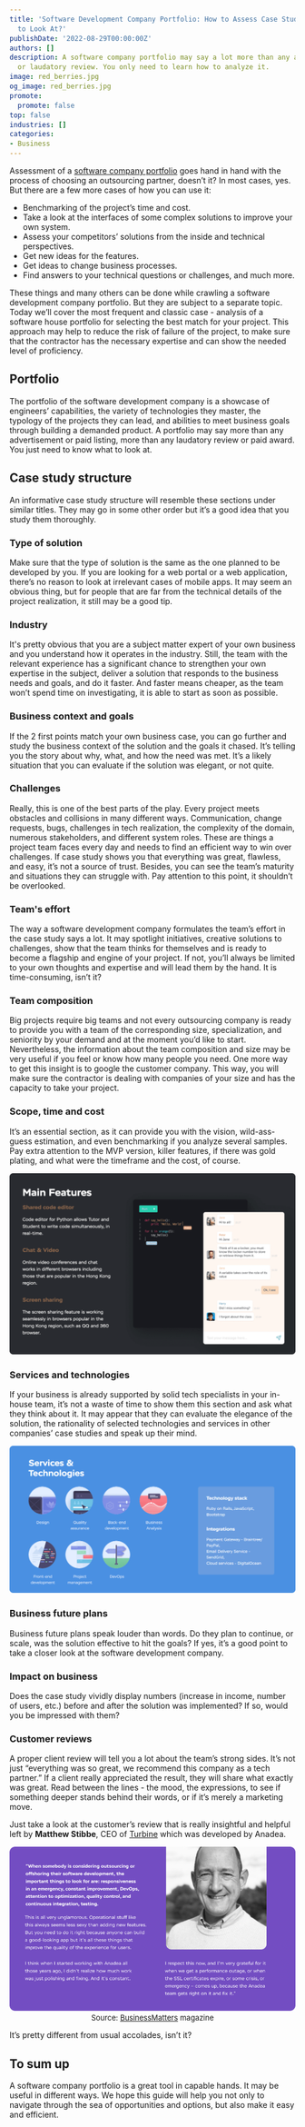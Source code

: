 ```yaml
---
title: 'Software Development Company Portfolio: How to Assess Case Studies and What
  to Look At?'
publishDate: '2022-08-29T00:00:00Z'
authors: []
description: A software company portfolio may say a lot more than any advertisement
  or laudatory review. You only need to learn how to analyze it.
image: red_berries.jpg
og_image: red_berries.jpg
promote:
  promote: false
top: false
industries: []
categories:
- Business
---
```


Assessment of a <a href="https://anadea.info/projects" target="_blank">software company portfolio</a> goes hand in hand with the process of choosing an outsourcing partner, doesn’t it? In most cases, yes. But there are a few more cases of how you can use it:

* Benchmarking of the project’s time and cost.
* Take a look at the interfaces of some complex solutions to improve your own system.
* Assess your competitors’ solutions from the inside and technical perspectives.
* Get new ideas for the features.
* Get ideas to change business processes.
* Find answers to your technical questions or challenges, and much more.

These things and many others can be done while crawling a software development company portfolio. But they are subject to a separate topic. Today we’ll cover the most frequent and classic case - analysis of a software house portfolio for selecting the best match for your project. This approach may help to reduce the risk of failure of the project, to make sure that the contractor has the necessary expertise and can show the needed level of proficiency.

## Portfolio
The portfolio of the software development company is a showcase of engineers’ capabilities, the variety of technologies they master, the typology of the projects they can lead, and abilities to meet business goals through building a demanded product. A portfolio may say more than any advertisement or paid listing, more than any laudatory review or paid award. You just need to know what to look at.

## Case study structure
An informative case study structure will resemble these sections under similar titles. They may go in some other order but it’s a good idea that you study them thoroughly.

### Type of solution
Make sure that the type of solution is the same as the one planned to be developed by you. If you are looking for a web portal or a web application, there’s no reason to look at irrelevant cases of mobile apps. It may seem an obvious thing, but for people that are far from the technical details of the project realization, it still may be a good tip.

### Industry
It's pretty obvious that you are a subject matter expert of your own business and you understand how it operates in the industry. Still, the team with the relevant experience has a significant chance to strengthen your own expertise in the subject, deliver a solution that responds to the business needs and goals, and do it faster. And faster means cheaper, as the team won’t spend time on investigating, it is able to start as soon as possible.

### Business context and goals
If the 2 first points match your own business case, you can go further and study the business context of the solution and the goals it chased. It’s telling you the story about why, what, and how the need was met. It’s a likely situation that you can evaluate if the solution was elegant, or not quite.

### Challenges
Really, this is one of the best parts of the play. Every project meets obstacles and collisions in many different ways. Communication, change requests, bugs, challenges in tech realization, the complexity of the domain, numerous stakeholders, and different system roles. These are things a project team faces every day and needs to find an efficient way to win over challenges. If case study shows you that everything was great, flawless, and easy, it’s not a source of trust. Besides, you can see the team’s maturity and situations they can struggle with. Pay attention to this point, it shouldn’t be overlooked.

### Team's effort
The way a software development company formulates the team’s effort in the case study says a lot. It may spotlight initiatives, creative solutions to challenges, show that the team thinks for themselves and is ready to become a flagship and engine of your project. If not, you’ll always be limited to your own thoughts and expertise and will lead them by the hand. It is time-consuming, isn’t it?

### Team composition
Big projects require big teams and not every outsourcing company is ready to provide you with a team of the corresponding size, specialization, and seniority by your demand and at the moment you’d like to start. Nevertheless, the information about the team composition and size may be very useful if you feel or know how many people you need. One more way to get this insight is to google the customer company. This way, you will make sure the contractor is dealing with companies of your size and has the capacity to take your project.

### Scope, time and cost
It’s an essential section, as it can provide you with the vision, wild-ass-guess estimation, and even benchmarking if you analyze several samples. Pay extra attention to the MVP version, killer features, if there was gold plating, and what were the timeframe and the cost, of course.

<picture>
 <source srcset="project_features__1_.png">
 <img src="project_features__1_.png" loading="lazy">
</picture>

### Services and technologies
If your business is already supported by solid tech specialists in your in-house team, it’s not a waste of time to show them this section and ask what they think about it. It may appear that they can evaluate the elegance of the solution, the rationality of selected technologies and services in other companies’ case studies and speak up their mind.

<picture>
 <source srcset="services_and_technologies__1_.png">
 <img src="services_and_technologies__1_.png" alt="services and technologies" loading="lazy">
</picture>

### Business future plans
Business future plans speak louder than words. Do they plan to continue, or scale, was the solution effective to hit the goals? If yes, it’s a good point to take a closer look at the software development company.

### Impact on business
Does the case study vividly display numbers (increase in income, number of users, etc.) before and after the solution was implemented? If so, would you be impressed with them?

### Customer reviews
A proper client review will tell you a lot about the team’s strong sides. It’s not just “everything was so great, we recommend this company as a tech partner.” If a client really appreciated the result, they will share what exactly was great. Read between the lines - the mood, the expressions, to see if something deeper stands behind their words, or if it’s merely a marketing move.

Just take a look at the customer’s review that is really insightful and helpful left by __Matthew Stibbe__, CEO of <a href="https://anadea.info/projects/turbine-hq" target="_blank">Turbine</a> which was developed by Anadea.

<center>
<picture>
 <source media="(max-width: 600px)" srcset="matthew_mobile.png">
 <img src="matthew_web.png" alt="review by Matthew Stibbe" loading="lazy">
</picture><br />
<font size="-1">Source: <a href="https://bmmagazine.co.uk/business/secrets-on-how-to-make-your-saas-flourish/" target="_blank" rel="nofollow">BusinessMatters</a> magazine</font>
</center>

It’s pretty different from usual accolades, isn’t it?

## To sum up
A software company portfolio is a great tool in capable hands. It may be useful in different ways. We hope this guide will help you not only to navigate through the sea of opportunities and options, but also make it easy and efficient.
